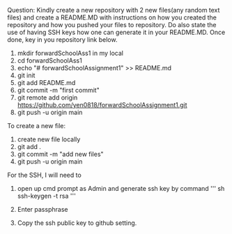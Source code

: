 Question:
Kindly create a new repository with 2 new files(any random text files) and create a README.MD with instructions on how you created the repository and how you pushed your files to repository. Do also state the use of having SSH keys how one can generate it in your README.MD. Once done, key in you repository link below.

1. mkdir forwardSchoolAss1 in my local
2. cd forwardSchoolAss1
3. echo "# forwardSchoolAssignment1" >> README.md
4. git init
5. git add README.md
6. git commit -m "first commit"
7. git remote add origin https://github.com/yen0818/forwardSchoolAssignment1.git
8. git push -u origin main

To create a new file:
1. create new file locally
2. git add .
3. git commit -m "add new files"
4. git push -u origin main

For the SSH, I will need to 
1. open up cmd prompt as Admin and generate ssh key by command 
''' sh
ssh-keygen -t rsa
'''

2. Enter passphrase
3. Copy the ssh public key to github setting.
